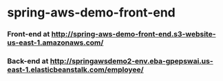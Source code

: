 # spring-aws-demo-front-end
### Front-end at http://spring-aws-demo-front-end.s3-website-us-east-1.amazonaws.com/
### Back-end at http://springawsdemo2-env.eba-gpepswai.us-east-1.elasticbeanstalk.com/employee/
